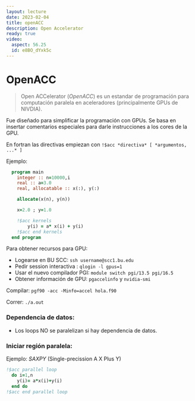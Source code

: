 ```yaml
---
layout: lecture
date: 2023-02-04
title: openACC
description: Open Accelerator
ready: true
video:
  aspect: 56.25
  id: e8BO_dYxk5c
---
```



# OpenACC 

> Open ACCelerator (*OpenACC*) es un estandar de programación para computación paralela en aceleradores (principalmente GPUs de NIVDIA).

Fue diseñado para simplificar la programación con GPUs. Se basa en insertar comentarios especiales para darle instrucciones a los cores de la GPU.

En  fortran las directivas empiezan con `!$acc *directiva* [ *argumentos, ...* ]`

Ejemplo:

```fortran
  program main
    integer :: n=10000,i
    real :: a=3.0
    real, allocatable :: x(:), y(:)

    allocate(x(n), y(n))

    x=2.0 ; y=1.0

    !$acc kernels
        y(i) = a* x(i) + y(i)
    !$acc end kernels
  end program 
```
Para obtener recursos para GPU:

+ Logearse en BU SCC:  `ssh username@scc1.bu.edu`
+ Pedir session interactiva : `qlogin -l gpus=1`
+ Usar el nuevo compilador PGI: `module switch pgi/13.5 pgi/16.5`
+ Obtener información de GPU: ` pgaccelinfo `  y  `nvidia-smi`


Compilar: ` pgf90 -acc -Minfo=accel hola.f90 `

Correr: `./a.out`

### Dependencia de datos:

+ Los loops NO se paralelizan si hay dependencia de datos.


### Iniciar región paralela:

Ejemplo: *SAXPY* (Single-precission A X Plus Y)
```fortran
!$acc parallel loop
  do i=1,n
    y(i)= a*x(i)+y(i)
  end do
!$acc end parallel loop
```

